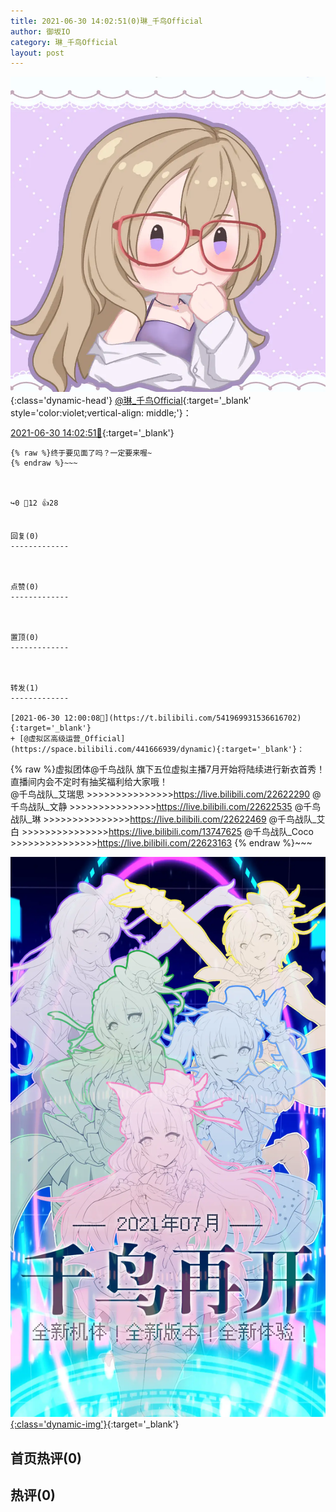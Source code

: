 ```yaml
---
title: 2021-06-30 14:02:51(0)琳_千鸟Official
author: 御坂IO
category: 琳_千鸟Official
layout: post
---
```


![img](/images/c0a88f85ebd0d056f37b114e0748e69556c8b488.jpg){:class='dynamic-head'}
[@琳_千鸟Official](https://space.bilibili.com/1620923329/dynamic){:target='_blank' style='color:violet;vertical-align: middle;'}：

[2021-06-30 14:02:51🔗](https://t.bilibili.com/542001555377882398){:target='_blank'}

~~~
{% raw %}终于要见面了吗？一定要来喔~
{% endraw %}~~~



↪️0 💬12 👍28


回复(0)
-------------



点赞(0)
-------------



置顶(0)
-------------



转发(1)
-------------

[2021-06-30 12:00:08🔗](https://t.bilibili.com/541969931536616702){:target='_blank'}
+ [@虚拟区高级运营_Official](https://space.bilibili.com/441666939/dynamic){:target='_blank'}：
~~~
{% raw %}虚拟团体@千鸟战队 旗下五位虚拟主播7月开始将陆续进行新衣首秀！直播间内会不定时有抽奖福利给大家哦！  
@千鸟战队_艾瑞思 >>>>>>>>>>>>>>>https://live.bilibili.com/22622290
@千鸟战队_文静 >>>>>>>>>>>>>>>https://live.bilibili.com/22622535
@千鸟战队_琳 >>>>>>>>>>>>>>>https://live.bilibili.com/22622469
@千鸟战队_艾白 >>>>>>>>>>>>>>>https://live.bilibili.com/13747625
@千鸟战队_Coco >>>>>>>>>>>>>>>https://live.bilibili.com/22623163 
{% endraw %}~~~


[![img](/images/8816e4cc1b8c3525a3202a2ce0507fdf077c1899.jpg){:class='dynamic-img'}](/images/8816e4cc1b8c3525a3202a2ce0507fdf077c1899.jpg){:target='_blank'}




首页热评(0)
-------------



热评(0)
-------------



